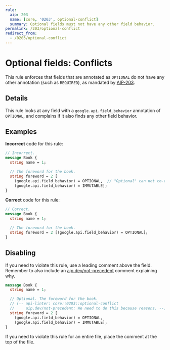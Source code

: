 ```yaml
---
rule:
  aip: 203
  name: [core, '0203', optional-conflict]
  summary: Optional fields must not have any other field behavior.
permalink: /203/optional-conflict
redirect_from:
  - /0203/optional-conflict
---
```


# Optional fields: Conflicts

This rule enforces that fields that are annotated as `OPTIONAL` do not have any
other annotation (such as `REQUIRED`), as mandated by [AIP-203][].

## Details

This rule looks at any field with a `google.api.field_behavior` annotation of
`OPTIONAL`, and complains if it also finds any other field behavior.

## Examples

**Incorrect** code for this rule:

```proto
// Incorrect.
message Book {
  string name = 1;

  // The foreword for the book.
  string foreword = 2 [
    (google.api.field_behavior) = OPTIONAL,  // "Optional" can not co-exist with other field behaviors.
    (google.api.field_behavior) = IMMUTABLE];
}
```

**Correct** code for this rule:

```proto
// Correct.
message Book {
  string name = 1;

  // The foreword for the book.
  string foreword = 2 [(google.api.field_behavior) = OPTIONAL];
}
```

## Disabling

If you need to violate this rule, use a leading comment above the field.
Remember to also include an [aip.dev/not-precedent][] comment explaining why.

```proto
message Book {
  string name = 1;

  // Optional. The foreword for the book.
  // (-- api-linter: core::0203::optional-conflict
  //     aip.dev/not-precedent: We need to do this because reasons. --)
  string foreword = 2 [
    (google.api.field_behavior) = OPTIONAL,
    (google.api.field_behavior) = IMMUTABLE];
}
```

If you need to violate this rule for an entire file, place the comment at the
top of the file.

[aip-203]: https://aip.dev/203
[aip.dev/not-precedent]: https://aip.dev/not-precedent
